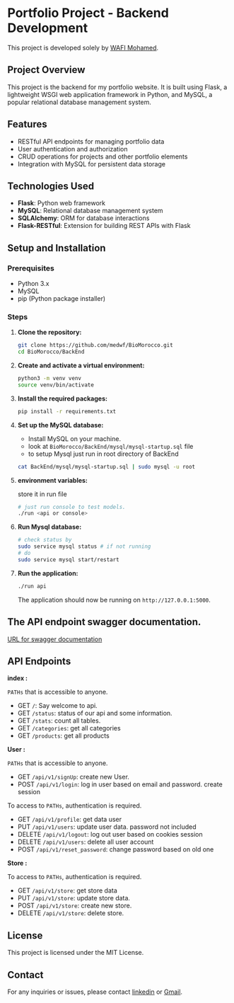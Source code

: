 # Portfolio Project - Backend Development

This project is developed solely by [WAFI Mohamed](https://github.com/medwf).

## Project Overview

This project is the backend for my portfolio website. It is built using Flask, a lightweight WSGI web application framework in Python, and MySQL, a popular relational database management system.

## Features

- RESTful API endpoints for managing portfolio data
- User authentication and authorization
- CRUD operations for projects and other portfolio elements
- Integration with MySQL for persistent data storage

## Technologies Used

- **Flask**: Python web framework
- **MySQL**: Relational database management system
- **SQLAlchemy**: ORM for database interactions
- **Flask-RESTful**: Extension for building REST APIs with Flask

## Setup and Installation

### Prerequisites

- Python 3.x
- MySQL
- pip (Python package installer)

### Steps

1. **Clone the repository:**

   ```bash
   git clone https://github.com/medwf/BioMorocco.git
   cd BioMorocco/BackEnd
   ```

2. **Create and activate a virtual environment:**

   ```bash
   python3 -m venv venv
   source venv/bin/activate
   ```

3. **Install the required packages:**

   ```bash
   pip install -r requirements.txt
   ```

4. **Set up the MySQL database:**

   - Install MySQL on your machine.
   - look at `BioMorocco/BackEnd/mysql/mysql-startup.sql` file
   - to setup Mysql just run in root directory of BackEnd

   ```bash
   cat BackEnd/mysql/mysql-startup.sql | sudo mysql -u root
   ```

5. **environment variables:**

   store it in run file

   ```Bash
   # just run console to test models.
   ./run <api or console>
   ```

6. **Run Mysql database:**

   ```bash
   # check status by
   sudo service mysql status # if not running
   # do
   sudo service mysql start/restart
   ```

7. **Run the application:**

   ```bash
   ./run api
   ```

   The application should now be running on `http://127.0.0.1:5000`.

## The API endpoint swagger documentation.

[URL for swagger documentation](http://localhost:5000/api/docs)

## API Endpoints

**index :**

`PATHs` that is accessible to anyone.

- GET `/`: Say welcome to api.
- GET `/status`: status of our api and some information.
- GET `/stats`: count all tables.
- GET `/categories`: get all categories
- GET `/products`: get all products

**User :**

`PATHs` that is accessible to anyone.

- GET `/api/v1/signUp`: create new User.
- POST `/api/v1/login`: log in user based on email and password. create session

To access to `PATHs`, authentication is required.

- GET `/api/v1/profile`: get data user
- PUT `/api/v1/users`: update user data. password not included
- DELETE `/api/v1/logout`: log out user based on cookies session
- DELETE `/api/v1/users`: delete all user account
- POST `/api/v1/reset_password`: change password based on old one

**Store :**

To access to `PATHs`, authentication is required.

- GET `/api/v1/store`: get store data
- PUT `/api/v1/store`: update store data.
- POST `/api/v1/store`: create new store.
- DELETE `/api/v1/store`: delete store.

## License

This project is licensed under the MIT License.

## Contact

For any inquiries or issues, please contact [linkedin](https://www.linkedin.com/in/mohamed-wafi-a65277273/) or [Gmail](med.wf95@gmail.com).
